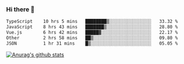 ### Hi there 👋



<!--
**webB1an/webB1an** is a ✨ _special_ ✨ repository because its `README.md` (this file) appears on your GitHub profile.

Here are some ideas to get you started:

- 🔭 I’m currently working on ...
- 🌱 I’m currently learning ...
- 👯 I’m looking to collaborate on ...
- 🤔 I’m looking for help with ...
- 💬 Ask me about ...
- 📫 How to reach me: ...
- 😄 Pronouns: ...
- ⚡ Fun fact: ...
-->

<!--START_SECTION:waka-->

```txt
TypeScript    10 hrs 5 mins   ████████▒░░░░░░░░░░░░░░░░   33.32 %
JavaScript    8 hrs 43 mins   ███████▒░░░░░░░░░░░░░░░░░   28.80 %
Vue.js        6 hrs 42 mins   █████▓░░░░░░░░░░░░░░░░░░░   22.17 %
Other         2 hrs 58 mins   ██▒░░░░░░░░░░░░░░░░░░░░░░   09.80 %
JSON          1 hr 31 mins    █▒░░░░░░░░░░░░░░░░░░░░░░░   05.05 %
```

<!--END_SECTION:waka-->


[![Anurag's github stats](https://github-readme-stats.vercel.app/api?username=webB1an&show_icons=true&theme=radical)](https://github.com/anuraghazra/github-readme-stats)

